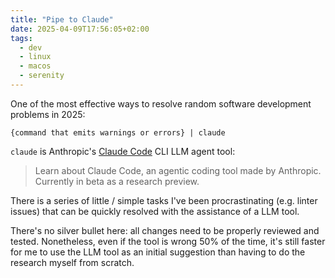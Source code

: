 ```yaml
---
title: "Pipe to Claude"
date: 2025-04-09T17:56:05+02:00
tags:
  - dev
  - linux
  - macos
  - serenity
---
```


One of the most effective ways to resolve random software development problems
in 2025:

```shell
{command that emits warnings or errors} | claude
```

`claude` is Anthropic's [Claude
Code](https://docs.anthropic.com/en/docs/agents-and-tools/claude-code/overview)
CLI LLM agent tool:

> Learn about Claude Code, an agentic coding tool made by Anthropic. Currently
> in beta as a research preview.

There is a series of little / simple tasks I've been procrastinating (e.g.
linter issues) that can be quickly resolved with the assistance of a LLM tool.

There's no silver bullet here: all changes need to be properly reviewed and
tested. Nonetheless, even if the tool is wrong 50% of the time, it's still
faster for me to use the LLM tool as an initial suggestion than having to
do the research myself from scratch.
